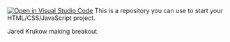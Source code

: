 [![Open in Visual Studio Code](https://classroom.github.com/assets/open-in-vscode-f059dc9a6f8d3a56e377f745f24479a46679e63a5d9fe6f495e02850cd0d8118.svg)](https://classroom.github.com/online_ide?assignment_repo_id=5604740&assignment_repo_type=AssignmentRepo)
This is a repository you can use to start your HTML/CSS/JavaScript project.

Jared Krukow making breakout